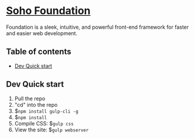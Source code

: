# [Soho Foundation](https://github.com/hookandloop/soho-foundation)

Foundation is a sleek, intuitive, and powerful front-end framework for faster and easier web development.

## Table of contents

- [Dev Quick start](#dev-quick-start)

## Dev Quick start
1. Pull the repo
1. "cd" into the repo
1. $`npm install gulp-cli -g`
1. $`npm install`
1. Compile CSS: $`gulp css`
1. View the site: $`gulp webserver`
